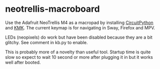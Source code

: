 # neotrellis-macroboard


Use the Adafruit NeoTrellis M4 as a macropad by installing [CircuitPython](https://circuitpython.org/board/trellis_m4_express/) and [KMK](https://kmkfw.io/). The current keymap is for navigating in Sway, Firefox and MPV.

LEDs (neopixels) do work but have been disabled because they are a bit glitchy. See comment in kb.py to enable.

This is probably more of a novelty than useful tool. Startup time is quite slow so expect to wait 10 second or more after plugging it in but it works well after booted.